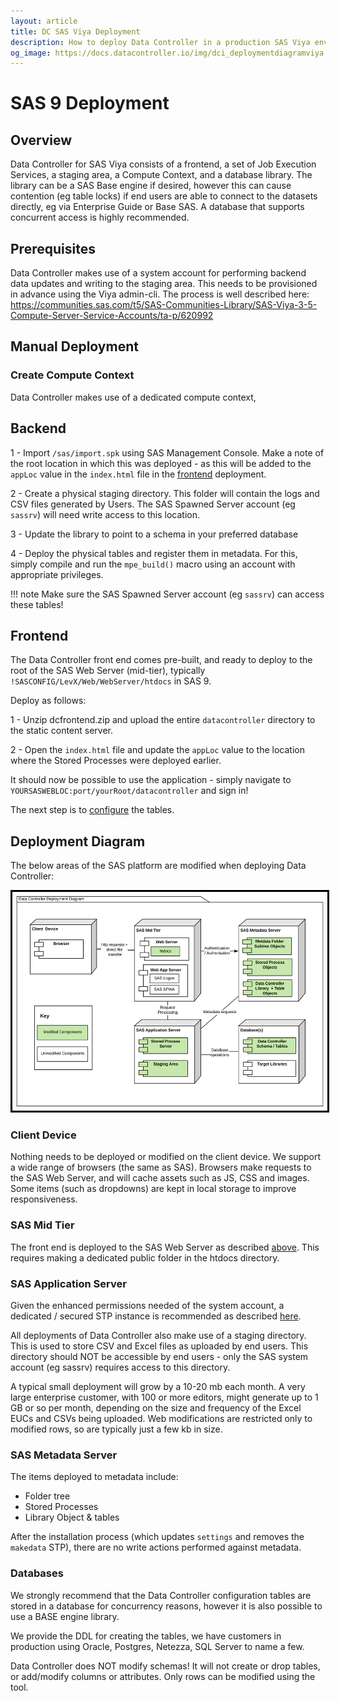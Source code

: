 ```yaml
---
layout: article
title: DC SAS Viya Deployment
description: How to deploy Data Controller in a production SAS Viya environment
og_image: https://docs.datacontroller.io/img/dci_deploymentdiagramviya.png
---
```


# SAS 9 Deployment

## Overview
Data Controller for SAS Viya consists of a frontend, a set of Job Execution Services, a staging area, a Compute Context, and a database library.  The library can be a SAS Base engine if desired, however this can cause contention (eg table locks) if end users are able to connect to the datasets directly, eg via Enterprise Guide or Base SAS.
A database that supports concurrent access is highly recommended.

## Prerequisites

Data Controller makes use of a system account for performing backend data updates and writing to the staging area.  This needs to be provisioned in advance using the Viya admin-cli.  The process is well described here:  https://communities.sas.com/t5/SAS-Communities-Library/SAS-Viya-3-5-Compute-Server-Service-Accounts/ta-p/620992


## Manual Deployment

### Create Compute Context

Data Controller makes use of a dedicated compute context,


## Backend

1 - Import `/sas/import.spk` using SAS Management Console.  Make a note of the root location in which this was deployed - as this will be added to the `appLoc` value in the `index.html` file in the [frontend](#frontend) deployment.

2 - Create a physical staging directory.  This folder will contain the logs and CSV files generated by Users.  The SAS Spawned Server account (eg `sassrv`) will need write access to this location.

3 - Update the library to point to a schema in your preferred database

4 - Deploy the physical tables and register them in metadata.  For this, simply compile and run the `mpe_build()` macro using an  account with appropriate privileges.

!!! note
    Make sure the SAS Spawned Server account (eg `sassrv`) can access these tables!

## Frontend
The Data Controller front end comes pre-built, and ready to deploy to the root of the SAS Web Server (mid-tier), typically `!SASCONFIG/LevX/Web/WebServer/htdocs` in SAS 9.

Deploy as follows:

1 - Unzip dcfrontend.zip and upload the entire `datacontroller` directory to the static content server.

2 - Open the `index.html` file and update the `appLoc` value to the location where the Stored Processes were deployed earlier.

It should now be possible to use the application - simply navigate to `YOURSASWEBLOC:port/yourRoot/datacontroller` and sign in!

The next step is to [configure](dcc-tables.md) the tables.

## Deployment Diagram

The below areas of the SAS platform are modified when deploying Data Controller:

<img src="/img/dci_deploymentdiagram.svg" height="350" style="border:3px solid black" >

### Client Device

Nothing needs to be deployed or modified on the client device.  We support a wide range of browsers (the same as SAS).  Browsers make requests to the SAS Web Server, and will cache assets such as JS, CSS and images.  Some items (such as dropdowns) are kept in local storage to improve responsiveness.

### SAS Mid Tier

The front end is deployed to the SAS Web Server as described [above](/dci-deploysas9/#frontend).  This requires making a dedicated public folder in the htdocs directory.

### SAS Application Server

Given the enhanced permissions needed of the system account, a dedicated / secured STP instance is recommended as described [here](/dci-stpinstance).

All deployments of Data Controller also make use of a staging directory.  This is used to store CSV and Excel files as uploaded by end users.  This directory should NOT be accessible by end users - only the SAS system account (eg sassrv) requires access to this directory.

A typical small deployment will grow by a 10-20 mb each month.  A very large enterprise customer, with 100 or more editors, might generate up to 1 GB or so per month, depending on the size and frequency of the Excel EUCs and CSVs being uploaded.  Web modifications are restricted only to modified rows, so are typically just a few kb in size.

### SAS Metadata Server

The items deployed to metadata include:

 * Folder tree
 * Stored Processes
 * Library Object & tables

 After the installation process (which updates `settings` and removes the `makedata` STP), there are no write actions performed against metadata.

### Databases

We strongly recommend that the Data Controller configuration tables are stored in a database for concurrency reasons, however it is also possible to use a BASE engine library.

We provide the DDL for creating the tables, we have customers in production using Oracle, Postgres, Netezza, SQL Server to name a few.

Data Controller does NOT modify schemas! It will not create or drop tables, or add/modify columns or attributes.  Only rows can be modified using the tool.


